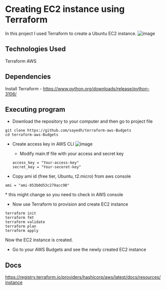 # Creating EC2 instance using Terraform
In this project I used Terraform to create a Ubuntu EC2 instance.
![image](https://github.com/mobenh/terraform-aws-ec2instance/assets/96225596/7920c492-5c7d-4213-8089-944c282f6162)

## Technologies Used
Terraform
AWS

## Dependencies
Install Terraform - https://www.python.org/downloads/release/python-3106/

## Executing program
* Download the repository to your computer and then go to project file
```
git clone https://github.com/sayedh/terraform-aws-Budgets
cd terraform-aws-Budgets
```
* Create access key in AWS CLI
![image](https://github.com/mobenh/terraform-aws-ec2instance/assets/96225596/404e9e9b-6c60-42fc-bab5-0d92727f7dfe)
  * Modify main.tf file with your access and secret key
  ```
  access_key = "Your-access-key"
  secret_key = "Your-seceret-key"
  ```

* Copy ami id (free tier, Ubuntu, t2.micro) from aws console
```
ami = "ami-053b0d53c279acc90"
```
\* this might change so you need to check in AWS console

* Now use Terraform to provision and create EC2 instance
```
terraform init
terraform fmt
terraform validate
terraform plan
terraform apply
```
Now the EC2 instance is created.
* Go to your AWS Budgets and see the newly created EC2 instance

## Docs
https://registry.terraform.io/providers/hashicorp/aws/latest/docs/resources/instance
